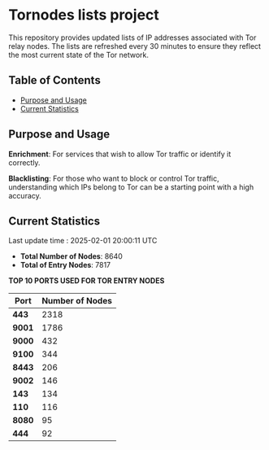 # Tornodes lists project

This repository provides updated lists of IP addresses associated with Tor relay nodes. The lists are refreshed every 30 minutes to ensure they reflect the most current state of the Tor network.

## Table of Contents

- [Purpose and Usage](#purpose-and-usage)
- [Current Statistics](#current-statistics)


## Purpose and Usage

**Enrichment**: For services that wish to allow Tor traffic or identify it correctly.

**Blacklisting**: For those who want to block or control Tor traffic, understanding which IPs belong to Tor can be a starting point with a high accuracy.

## Current Statistics

Last update time : 2025-02-01 20:00:11 UTC

- **Total Number of Nodes**: 8640
- **Total of Entry Nodes**: 7817

**TOP 10 PORTS USED FOR TOR ENTRY NODES**

| **Port** | **Number of Nodes** |
|------|-----------------|
| **443**   | 2318  |
| **9001**   | 1786  |
| **9000**   | 432  |
| **9100**   | 344  |
| **8443**   | 206  |
| **9002**   | 146  |
| **143**   | 134  |
| **110**   | 116  |
| **8080**   | 95  |
| **444**   | 92  |

